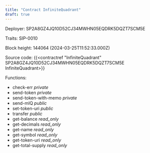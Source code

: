 ```yaml
---
title: "Contract InfiniteQuadrant"
draft: true
---
```

Deployer: SP2A8GZ4JQ10D52CJ34MWHN05EQDRK5DQZT7SCM5E

Traits:
 SIP-0010



Block height: 144064 (2024-03-25T11:52:33.000Z)

Source code: {{<contractref "InfiniteQuadrant" SP2A8GZ4JQ10D52CJ34MWHN05EQDRK5DQZT7SCM5E InfiniteQuadrant>}}

Functions:

* check-err _private_
* send-token _private_
* send-token-with-memo _private_
* send-mIQ _public_
* set-token-uri _public_
* transfer _public_
* get-balance _read_only_
* get-decimals _read_only_
* get-name _read_only_
* get-symbol _read_only_
* get-token-uri _read_only_
* get-total-supply _read_only_

